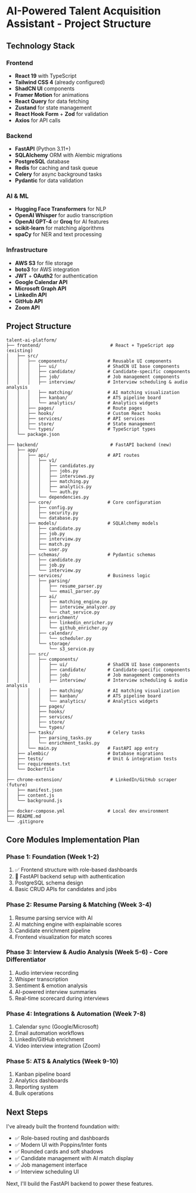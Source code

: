 # AI-Powered Talent Acquisition Assistant - Project Structure

## Technology Stack

### Frontend

- **React 19** with TypeScript
- **Tailwind CSS 4** (already configured)
- **ShadCN UI** components
- **Framer Motion** for animations
- **React Query** for data fetching
- **Zustand** for state management
- **React Hook Form** + **Zod** for validation
- **Axios** for API calls

### Backend

- **FastAPI** (Python 3.11+)
- **SQLAlchemy** ORM with Alembic migrations
- **PostgreSQL** database
- **Redis** for caching and task queue
- **Celery** for async background tasks
- **Pydantic** for data validation

### AI & ML

- **Hugging Face Transformers** for NLP
- **OpenAI Whisper** for audio transcription
- **OpenAI GPT-4** or **Groq** for AI features
- **scikit-learn** for matching algorithms
- **spaCy** for NER and text processing

### Infrastructure

- **AWS S3** for file storage
- **boto3** for AWS integration
- **JWT** + **OAuth2** for authentication
- **Google Calendar API**
- **Microsoft Graph API**
- **LinkedIn API**
- **GitHub API**
- **Zoom API**

## Project Structure

```
talent-ai-platform/
├── frontend/                          # React + TypeScript app (existing)
│   ├── src/
│   │   ├── components/               # Reusable UI components
│   │   │   ├── ui/                   # ShadCN UI base components
│   │   │   ├── candidate/            # Candidate-specific components
│   │   │   ├── job/                  # Job management components
│   │   │   ├── interview/            # Interview scheduling & audio analysis
│   │   │   ├── matching/             # AI matching visualization
│   │   │   ├── kanban/               # ATS pipeline board
│   │   │   └── analytics/            # Analytics widgets
│   │   ├── pages/                    # Route pages
│   │   ├── hooks/                    # Custom React hooks
│   │   ├── services/                 # API services
│   │   ├── store/                    # State management
│   │   └── types/                    # TypeScript types
│   └── package.json
│
├── backend/                           # FastAPI backend (new)
│   ├── app/
│   │   ├── api/                      # API routes
│   │   │   ├── v1/
│   │   │   │   ├── candidates.py
│   │   │   │   ├── jobs.py
│   │   │   │   ├── interviews.py
│   │   │   │   ├── matching.py
│   │   │   │   ├── analytics.py
│   │   │   │   └── auth.py
│   │   │   └── dependencies.py
│   │   ├── core/                     # Core configuration
│   │   │   ├── config.py
│   │   │   ├── security.py
│   │   │   └── database.py
│   │   ├── models/                   # SQLAlchemy models
│   │   │   ├── candidate.py
│   │   │   ├── job.py
│   │   │   ├── interview.py
│   │   │   ├── match.py
│   │   │   └── user.py
│   │   ├── schemas/                  # Pydantic schemas
│   │   │   ├── candidate.py
│   │   │   ├── job.py
│   │   │   └── interview.py
│   │   ├── services/                 # Business logic
│   │   │   ├── parsing/
│   │   │   │   ├── resume_parser.py
│   │   │   │   └── email_parser.py
│   │   │   ├── ai/
│   │   │   │   ├── matching_engine.py
│   │   │   │   ├── interview_analyzer.py
│   │   │   │   └── chat_service.py
│   │   │   ├── enrichment/
│   │   │   │   ├── linkedin_enricher.py
│   │   │   │   └── github_enricher.py
│   │   │   ├── calendar/
│   │   │   │   └── scheduler.py
│   │   │   └── storage/
│   │   │       └── s3_service.py
│   │   ├── src/
│   │   │   ├── components/
│   │   │   │   ├── ui/               # ShadCN UI base components
│   │   │   │   ├── candidate/        # Candidate-specific components
│   │   │   │   ├── job/              # Job management components
│   │   │   │   ├── interview/        # Interview scheduling & audio analysis
│   │   │   │   ├── matching/         # AI matching visualization
│   │   │   │   ├── kanban/           # ATS pipeline board
│   │   │   │   └── analytics/        # Analytics widgets
│   │   │   ├── pages/
│   │   │   ├── hooks/
│   │   │   ├── services/
│   │   │   ├── store/
│   │   │   └── types/
│   │   ├── tasks/                    # Celery tasks
│   │   │   ├── parsing_tasks.py
│   │   │   └── enrichment_tasks.py
│   │   └── main.py                   # FastAPI app entry
│   ├── alembic/                      # Database migrations
│   ├── tests/                        # Unit & integration tests
│   ├── requirements.txt
│   └── Dockerfile
│
├── chrome-extension/                  # LinkedIn/GitHub scraper (future)
│   ├── manifest.json
│   ├── content.js
│   └── background.js
│
├── docker-compose.yml                # Local dev environment
├── README.md
└── .gitignore
```

## Core Modules Implementation Plan

### Phase 1: Foundation (Week 1-2)

1. ✅ Frontend structure with role-based dashboards
2. 🔄 FastAPI backend setup with authentication
3. PostgreSQL schema design
4. Basic CRUD APIs for candidates and jobs

### Phase 2: Resume Parsing & Matching (Week 3-4)

1. Resume parsing service with AI
2. AI matching engine with explainable scores
3. Candidate enrichment pipeline
4. Frontend visualization for match scores

### Phase 3: Interview & Audio Analysis (Week 5-6) - **Core Differentiator**

1. Audio interview recording
2. Whisper transcription
3. Sentiment & emotion analysis
4. AI-powered interview summaries
5. Real-time scorecard during interviews

### Phase 4: Integrations & Automation (Week 7-8)

1. Calendar sync (Google/Microsoft)
2. Email automation workflows
3. LinkedIn/GitHub enrichment
4. Video interview integration (Zoom)

### Phase 5: ATS & Analytics (Week 9-10)

1. Kanban pipeline board
2. Analytics dashboards
3. Reporting system
4. Bulk operations

## Next Steps

I've already built the frontend foundation with:

- ✅ Role-based routing and dashboards
- ✅ Modern UI with Poppins/Inter fonts
- ✅ Rounded cards and soft shadows
- ✅ Candidate management with AI match display
- ✅ Job management interface
- ✅ Interview scheduling UI

Next, I'll build the FastAPI backend to power these features.
